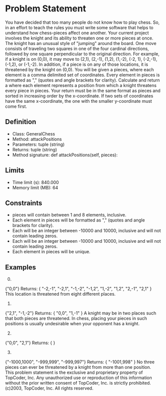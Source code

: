 # Problem Statement
You have decided that too many people do not know how to play chess. So, in an effort to teach the rules you must write some software that helps to understand how chess-pieces affect one another. Your current project involves the knight and its ability to threaten one or more pieces at once. The knight has an unusual style of "jumping" around the board. One move consists of traveling two squares in one of the four cardinal directions, followed by one square perpendicular to the original direction. For example, if a knight is on (0,0), it may move to (2,1), (2,-1), (1,2), (1,-2), (-2, 1), (-2,-1), (-1,2), or (-1,-2). In addition, if a piece is on any of those locations, it is threatened by the knight on (0,0).
You will be given a pieces, where each element is a comma delimited set of coordinates. Every element in pieces is formatted as "," (quotes and angle brackets for clarity). Calculate and return a where each element represents a position from which a knight threatens every piece in pieces. Your return must be in the same format as pieces and sorted in increasing order by the x-coordinate. If two sets of coordinates have the same x-coordinate, the one with the smaller y-coordinate must come first.

## Definition
- Class: GeneralChess
- Method: attackPositions
- Parameters: tuple (string)
- Returns: tuple (string)
- Method signature: def attackPositions(self, pieces):

## Limits
- Time limit (s): 840.000
- Memory limit (MB): 64

## Constraints
- pieces will contain between 1 and 8 elements, inclusive.
- Each element in pieces will be formatted as "," (quotes and angle brackets for clarity).
- Each will be an integer between -10000 and 10000, inclusive and will not contain leading zeros.
- Each will be an integer between -10000 and 10000, inclusive and will not contain leading zeros.
- Each element in pieces will be unique.

## Examples
0)
{"0,0"}
Returns: { "-2,-1", "-2,1", "-1,-2", "-1,2", "1,-2", "1,2", "2,-1", "2,1" }
This location is threatened from eight different places.

1)
{"2,1", "-1,-2"}
Returns: { "0,0", "1,-1" }
A knight may be in two places such that both pieces are threatened. In chess, placing your pieces in such positions is usually undesirable when your opponent has a knight.

2)
{"0,0", "2,1"}
Returns: { }

3)
{"-1000,1000", "-999,999", "-999,997"}
Returns: { "-1001,998" }
No three pieces can ever be threatened by a knight from more than one position.
This problem statement is the exclusive and proprietary property of TopCoder, Inc. Any unauthorized use or reproduction of this information without the prior written consent of TopCoder, Inc. is strictly prohibited. (c)2003, TopCoder, Inc. All rights reserved.